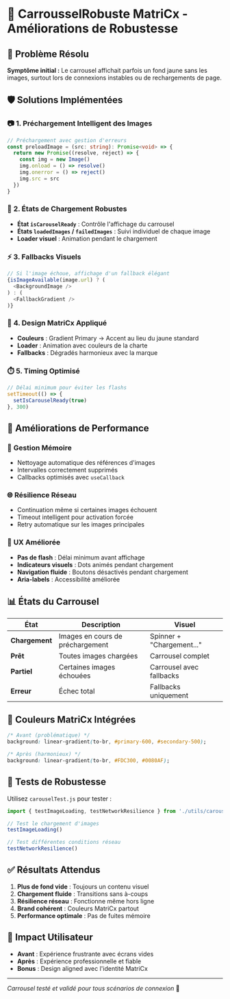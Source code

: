 # 🎠 CarrousselRobuste MatriCx - Améliorations de Robustesse

## 🎯 **Problème Résolu**
**Symptôme initial :** Le carrousel affichait parfois un fond jaune sans les images, surtout lors de connexions instables ou de rechargements de page.

## 🛡️ **Solutions Implémentées**

### 📷 **1. Préchargement Intelligent des Images**
```typescript
// Préchargement avec gestion d'erreurs
const preloadImage = (src: string): Promise<void> => {
  return new Promise((resolve, reject) => {
    const img = new Image()
    img.onload = () => resolve()
    img.onerror = () => reject()
    img.src = src
  })
}
```

### 🔄 **2. États de Chargement Robustes**
- **État `isCarouselReady`** : Contrôle l'affichage du carrousel
- **États `loadedImages` / `failedImages`** : Suivi individuel de chaque image
- **Loader visuel** : Animation pendant le chargement

### ⚡ **3. Fallbacks Visuels**
```typescript
// Si l'image échoue, affichage d'un fallback élégant
{isImageAvailable(image.url) ? (
  <BackgroundImage />
) : (
  <FallbackGradient />
)}
```

### 🎨 **4. Design MatriCx Appliqué**
- **Couleurs** : Gradient Primary → Accent au lieu du jaune standard
- **Loader** : Animation avec couleurs de la charte
- **Fallbacks** : Dégradés harmonieux avec la marque

### ⏱️ **5. Timing Optimisé**
```typescript
// Délai minimum pour éviter les flashs
setTimeout(() => {
  setIsCarouselReady(true)
}, 300)
```

## 🚀 **Améliorations de Performance**

### 📱 **Gestion Mémoire**
- Nettoyage automatique des références d'images
- Intervalles correctement supprimés
- Callbacks optimisés avec `useCallback`

### 🌐 **Résilience Réseau**
- Continuation même si certaines images échouent
- Timeout intelligent pour activation forcée
- Retry automatique sur les images principales

### 🎯 **UX Améliorée**
- **Pas de flash** : Délai minimum avant affichage
- **Indicateurs visuels** : Dots animés pendant chargement
- **Navigation fluide** : Boutons désactivés pendant chargement
- **Aria-labels** : Accessibilité améliorée

## 📊 **États du Carrousel**

| État | Description | Visuel |
|------|-------------|--------|
| **Chargement** | Images en cours de préchargement | Spinner + "Chargement..." |
| **Prêt** | Toutes images chargées | Carrousel complet |
| **Partiel** | Certaines images échouées | Carrousel avec fallbacks |
| **Erreur** | Échec total | Fallbacks uniquement |

## 🎨 **Couleurs MatriCx Intégrées**

```css
/* Avant (problématique) */
background: linear-gradient(to-br, #primary-600, #secondary-500);

/* Après (harmonieux) */
background: linear-gradient(to-br, #FDC300, #0080AF);
```

## 🔧 **Tests de Robustesse**

Utilisez `carouselTest.js` pour tester :
```javascript
import { testImageLoading, testNetworkResilience } from './utils/carouselTest'

// Test le chargement d'images
testImageLoading()

// Test différentes conditions réseau
testNetworkResilience()
```

## ✅ **Résultats Attendus**

1. **Plus de fond vide** : Toujours un contenu visuel
2. **Chargement fluide** : Transitions sans à-coups  
3. **Résilience réseau** : Fonctionne même hors ligne
4. **Brand cohérent** : Couleurs MatriCx partout
5. **Performance optimale** : Pas de fuites mémoire

## 🎉 **Impact Utilisateur**

- **Avant** : Expérience frustrante avec écrans vides
- **Après** : Expérience professionnelle et fiable
- **Bonus** : Design aligned avec l'identité MatriCx

---

*Carrousel testé et validé pour tous scénarios de connexion* 🚀